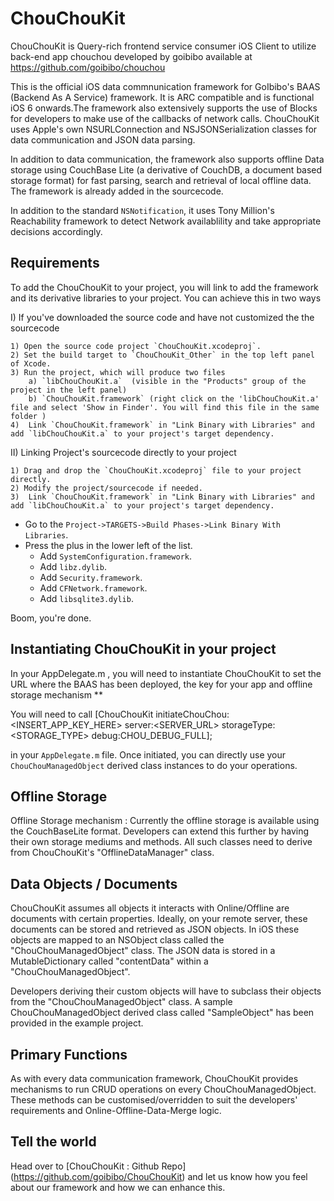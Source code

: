 # ChouChouKit

ChouChouKit is Query-rich frontend service consumer iOS Client to utilize back-end app chouchou developed by goibibo available at 
https://github.com/goibibo/chouchou

This is the official iOS data commnunication framework for GoIbibo's BAAS (Backend As A Service) framework. It is ARC compatible and is functional iOS 6 onwards.The framework also extensively supports the use of Blocks for developers to make use of the callbacks of network calls. ChouChouKit uses Apple's own NSURLConnection and NSJSONSerialization classes for data communication and JSON data parsing. 

In addition to data communication, the framework also supports offline Data storage using CouchBase Lite (a derivative of CouchDB, a document based storage format) for fast parsing, search and retrieval of local offline data. The framework is already added in the sourcecode. 

In addition to the standard `NSNotification`, it uses Tony Million's Reachability framework to detect Network availablility and take appropriate decisions accordingly.


## Requirements

To add the ChouChouKit to your project, you will link to add the framework and its derivative libraries to your project.
You can achieve this in two ways

I) If you've downloaded the source code and have not customized the the sourcecode

	1) Open the source code project `ChouChouKit.xcodeproj`.
	2) Set the build target to `ChouChouKit_Other` in the top left panel of Xcode.
	3) Run the project, which will produce two files
		a) `libChouChouKit.a`  (visible in the "Products" group of the project in the left panel)
		b) `ChouChouKit.framework` (right click on the 'libChouChouKit.a' file and select 'Show in Finder'. You will find this file in the same folder )
	4)	Link `ChouChouKit.framework` in "Link Binary with Libraries" and add `libChouChouKit.a` to your project's target dependency.

II) Linking Project's sourcecode directly to your project

	1) Drag and drop the `ChouChouKit.xcodeproj` file to your project directly.
	2) Modify the project/sourcecode if needed.
	3)	Link `ChouChouKit.framework` in "Link Binary with Libraries" and add `libChouChouKit.a` to your project's target dependency.


* Go to the `Project->TARGETS->Build Phases->Link Binary With Libraries`.
* Press the plus in the lower left of the list.
	* Add `SystemConfiguration.framework`.
	* Add `libz.dylib`.
	* Add `Security.framework`.
	* Add `CFNetwork.framework`.
	* Add `libsqlite3.dylib`.



Boom, you're done.

## Instantiating ChouChouKit in your project

In your AppDelegate.m , you will need to instantiate ChouChouKit to set the URL where the BAAS has been deployed, the key for your app and offline storage mechanism **

You will need to call
	[ChouChouKit initiateChouChou:<INSERT_APP_KEY_HERE> server:<SERVER_URL> storageType:<STORAGE_TYPE> debug:CHOU_DEBUG_FULL];

in your `AppDelegate.m` file. Once initiated, you can directly use your `ChouChouManagedObject` derived class instances to do your operations.

## Offline Storage

Offline Storage mechanism : Currently the offline storage is available using the CouchBaseLite format. Developers can extend this further by having their own storage mediums and methods. All such classes need to derive from ChouChouKit's "OfflineDataManager" class.

## Data Objects / Documents

ChouChouKit assumes all objects it interacts with Online/Offline are documents with certain properties. Ideally, on your remote server, these documents can be stored and retrieved as JSON objects. In iOS these objects are mapped to an NSObject class called the "ChouChouManagedObject" class. The JSON data is stored in a MutableDictionary called "contentData" within a "ChouChouManagedObject".

Developers deriving their custom objects will have to subclass their objects from the "ChouChouManagedObject" class. A sample ChouChouManagedObject derived class called "SampleObject" has been provided in the example project.

## Primary Functions

As with every data communication framework, ChouChouKit provides mechanisms to run CRUD operations on every ChouChouManagedObject. These methods can be customised/overridden to suit the developers' requirements and Online-Offline-Data-Merge logic.

## Tell the world

Head over to  [ChouChouKit : Github Repo] (https://github.com/goibibo/ChouChouKit) and let us know how you feel about our framework and how we can enhance this.
